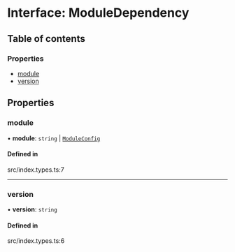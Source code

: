 # Interface: ModuleDependency

## Table of contents

### Properties

- [module](../wiki/ModuleDependency#module)
- [version](../wiki/ModuleDependency#version)

## Properties

### module

• **module**: `string` \| [`ModuleConfig`](../wiki/ModuleConfig)

#### Defined in

src/index.types.ts:7

___

### version

• **version**: `string`

#### Defined in

src/index.types.ts:6
